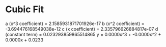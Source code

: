 
# Cubic Fit

a (x^3 coefficient) = 2.1585931871701926e-17
b (x^2 coefficient) = -3.694476168549038e-12
c (x coefficient) = 2.335796626884817e-07
d (constant term) = 0.023293859865514865
y = 0.0000x^3 + -0.0000x^2 + 0.0000x + 0.0233
